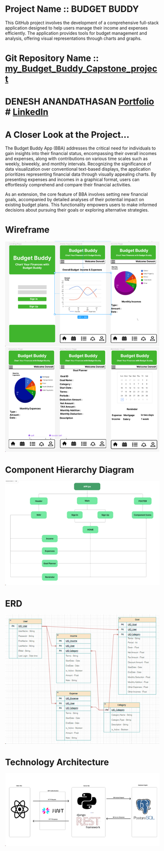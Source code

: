 # Project Name ::  BUDGET BUDDY

This GitHub project involves the development of a comprehensive full-stack application designed to help users manage their income and expenses efficiently. The application provides tools for budget management and analysis, offering visual representations through charts and graphs.

# Git Repository Name ::  [my_Budget_Buddy_Capstone_project](https://github.com/DeneshA/my_Budget_Buddy_Capstone_project)

# DENESH ANANDATHASAN [Portfolio](https://github.com/DeneshA/myPortfolio) # [LinkedIn](www.linkedin.com/in/deneshananthadasan)

# A Closer Look at the Project...
 
 The Budget Buddy App (BBA) addresses the critical need for individuals to gain insights into their financial status, encompassing their overall incomes and expenses, along with contributions on various time scales such as weekly, biweekly, and monthly intervals. Recognizing the significance of data visualization over conventional text-based displays, the application prioritizes representing financial data through visually appealing charts. By presenting expenses and incomes in a graphical format, users can effortlessly comprehend and compare their financial activities.

 As an extension, the core feature of BBA involves setting new financial goals, accompanied by detailed analyses of their potential impact on existing budget plans. This functionality empowers users to make informed decisions about pursuing their goals or exploring alternative strategies.


# Wireframe 
  
![alt text](image-5.png)
![alt text](image-6.png)

# Component Hierarchy Diagram

![alt text](image-2.png)

# ERD 

![alt text](image-3.png)

# Technology Architecture

![alt text](image-4.png)